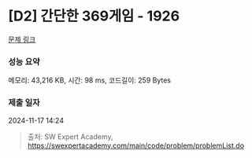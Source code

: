 # [D2] 간단한 369게임 - 1926 

[문제 링크](https://swexpertacademy.com/main/code/problem/problemDetail.do?contestProbId=AV5PTeo6AHUDFAUq) 

### 성능 요약

메모리: 43,216 KB, 시간: 98 ms, 코드길이: 259 Bytes

### 제출 일자

2024-11-17 14:24



> 출처: SW Expert Academy, https://swexpertacademy.com/main/code/problem/problemList.do